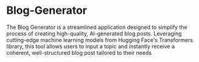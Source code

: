 # Blog-Generator
The Blog Generator is a streamlined application designed to simplify the process of creating high-quality, AI-generated blog posts. Leveraging cutting-edge machine learning models from Hugging Face's Transformers library, this tool allows users to input a topic and instantly receive a coherent, well-structured blog post tailored to their needs

